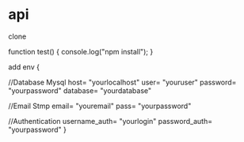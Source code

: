 # api
clone 

function test() {
  console.log("npm install");
}


add env {

//Database Mysql
host= "yourlocalhost"
user= "youruser"
password= "yourpassword"
database= "yourdatabase"

//Email Stmp
email= "youremail"
pass= "yourpassword"

//Authentication
username_auth= "yourlogin"
password_auth= "yourpassword"
}

